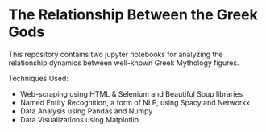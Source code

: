 # The Relationship Between the Greek Gods
This repository contains two jupyter notebooks for analyzing the relationship dynamics between well-known Greek Mythology figures. 

Techniques Used:
* Web-scraping using HTML & Selenium and Beautiful Soup libraries
* Named Entity Recognition, a form of NLP, using Spacy and Networkx
* Data Analysis using Pandas and Numpy
* Data Visualizations using Matplotlib

